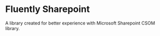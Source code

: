 # Fluently Sharepoint
A library created for better experience with Microsoft Sharepoint CSOM library.